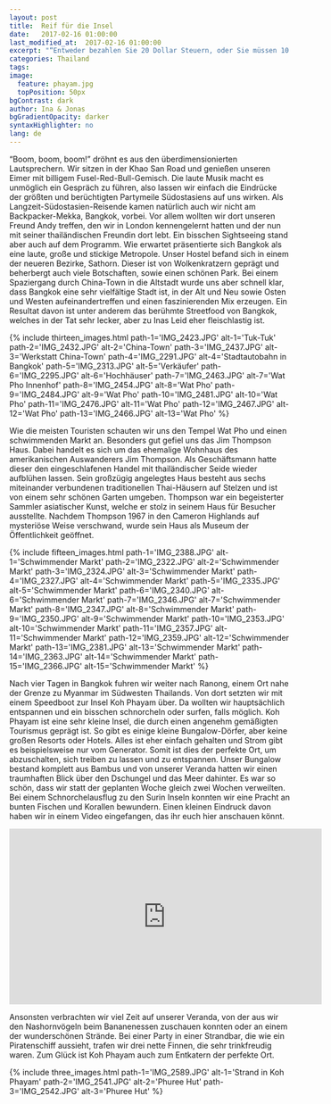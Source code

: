```yaml
---
layout: post
title:  Reif für die Insel
date:   2017-02-16 01:00:00
last_modified_at:  2017-02-16 01:00:00
excerpt: "“Entweder bezahlen Sie 20 Dollar Steuern, oder Sie müssen 10 Minuten warten. Dann ist Ihr Bus wahrscheinlich weg”, sagte der Zollmitarbeiter am Grenzübergang nach Singapur."
categories: Thailand
tags:
image:
  feature: phayam.jpg
  topPosition: 50px
bgContrast: dark
author: Ina & Jonas
bgGradientOpacity: darker
syntaxHighlighter: no
lang: de
---
```

“Boom, boom, boom!” dröhnt es aus den überdimensionierten Lautsprechern. Wir sitzen in der Khao San Road und genießen unseren Eimer mit billigem Fusel-Red-Bull-Gemisch. Die laute Musik macht es unmöglich ein Gespräch zu führen, also lassen wir einfach die Eindrücke der größten und berüchtigten Partymeile Südostasiens auf uns wirken.
Als Langzeit-Südostasien-Reisende kamen natürlich auch wir nicht am Backpacker-Mekka, Bangkok, vorbei. Vor allem wollten wir dort unseren Freund Andy treffen, den wir in London kennengelernt hatten und der nun mit seiner thailändischen Freundin dort lebt. Ein bisschen Sightseeing stand aber auch auf dem Programm.
Wie erwartet präsentierte sich Bangkok als eine laute, große und stickige Metropole. Unser Hostel befand sich in einem der neueren Bezirke, Sathorn. Dieser ist von Wolkenkratzern geprägt und beherbergt auch viele Botschaften, sowie einen schönen Park. Bei einem Spaziergang durch China-Town in die Altstadt wurde uns aber schnell klar, dass Bangkok eine sehr vielfältige Stadt ist, in der Alt und Neu sowie Osten und Westen aufeinandertreffen und einen faszinierenden Mix erzeugen. Ein Resultat davon ist unter anderem das berühmte Streetfood von Bangkok, welches in der Tat sehr lecker, aber zu Inas Leid eher fleischlastig ist.

{% include thirteen_images.html path-1='IMG_2423.JPG' alt-1='Tuk-Tuk'
                              path-2='IMG_2432.JPG' alt-2='China-Town'
                              path-3='IMG_2437.JPG' alt-3='Werkstatt China-Town'
                              path-4='IMG_2291.JPG' alt-4='Stadtautobahn in Bangkok'
                              path-5='IMG_2313.JPG' alt-5='Verkäufer'
                              path-6='IMG_2295.JPG' alt-6='Hochhäuser'
                              path-7='IMG_2463.JPG'               alt-7='Wat Pho Innenhof'
                              path-8='IMG_2454.JPG' alt-8='Wat Pho'
                              path-9='IMG_2484.JPG' alt-9='Wat Pho'
                              path-10='IMG_2481.JPG' alt-10='Wat Pho'
                              path-11='IMG_2476.JPG' alt-11='Wat Pho'
                              path-12='IMG_2467.JPG' alt-12='Wat Pho'
                              path-13='IMG_2466.JPG' alt-13='Wat Pho' %}

Wie die meisten Touristen schauten wir uns den Tempel Wat Pho und einen schwimmenden Markt an. Besonders gut gefiel uns das Jim Thompson Haus. Dabei handelt es sich um das ehemalige Wohnhaus des amerikanischen Auswanderers Jim Thompson. Als Geschäftsmann hatte dieser den eingeschlafenen Handel mit thailändischer Seide wieder aufblühen lassen. Sein großzügig angelegtes Haus besteht aus sechs miteinander verbundenen traditionellen Thai-Häusern auf Stelzen und ist von einem sehr schönen Garten umgeben. Thompson war ein begeisterter Sammler asiatischer Kunst, welche er stolz in seinem Haus für Besucher ausstellte.
Nachdem Thompson 1967 in den Cameron Highlands auf mysteriöse Weise verschwand, wurde sein Haus als Museum der Öffentlichkeit geöffnet.

{% include fifteen_images.html path-1='IMG_2388.JPG' alt-1='Schwimmender Markt'
                              path-2='IMG_2322.JPG' alt-2='Schwimmender Markt'
                              path-3='IMG_2324.JPG' alt-3='Schwimmender Markt'
                              path-4='IMG_2327.JPG' alt-4='Schwimmender Markt'
                              path-5='IMG_2335.JPG' alt-5='Schwimmender Markt'
                              path-6='IMG_2340.JPG' alt-6='Schwimmender Markt'
                              path-7='IMG_2346.JPG'
                              alt-7='Schwimmender Markt'
                              path-8='IMG_2347.JPG' alt-8='Schwimmender Markt'
                              path-9='IMG_2350.JPG' alt-9='Schwimmender Markt'
                              path-10='IMG_2353.JPG' alt-10='Schwimmender Markt'
                              path-11='IMG_2357.JPG' alt-11='Schwimmender Markt'
                              path-12='IMG_2359.JPG' alt-12='Schwimmender Markt'
                              path-13='IMG_2381.JPG' alt-13='Schwimmender Markt'
                              path-14='IMG_2363.JPG' alt-14='Schwimmender Markt'
                              path-15='IMG_2366.JPG' alt-15='Schwimmender Markt' %}

Nach vier Tagen in Bangkok fuhren wir weiter nach Ranong, einem Ort nahe der Grenze zu Myanmar im Südwesten Thailands. Von dort setzten wir mit einem Speedboot zur Insel Koh Phayam über. Da wollten wir hauptsächlich entspannen und ein bisschen schnorcheln oder surfen, falls möglich. Koh Phayam ist eine sehr kleine Insel, die durch einen angenehm gemäßigten Tourismus geprägt ist. So gibt es einige kleine Bungalow-Dörfer, aber keine großen Resorts oder Hotels. Alles ist eher einfach gehalten und Strom gibt es beispielsweise nur vom Generator. Somit ist dies der perfekte Ort, um abzuschalten, sich treiben zu lassen und zu entspannen. Unser Bungalow bestand komplett aus Bambus und von unserer Veranda hatten wir einen traumhaften Blick über den Dschungel und das Meer dahinter. Es war so schön, dass wir statt der geplanten Woche gleich zwei Wochen verweilten. Bei einem Schnorchelausflug zu den Surin Inseln konnten wir eine Pracht an bunten Fischen und Korallen bewundern. Einen kleinen Eindruck davon haben wir in einem Video eingefangen, das ihr euch hier anschauen könnt.
<p>
<div class="videoWrapper">
<iframe width="560" height="315" src="https://www.youtube.com/embed/SwfFzY_nPQs" frameborder="0" allowfullscreen></iframe>
</div>
</p>

Ansonsten verbrachten wir viel Zeit auf unserer Veranda, von der aus wir den Nashornvögeln beim Bananenessen zuschauen konnten oder an einem der wunderschönen Strände. Bei einer Party in einer Strandbar, die wie ein Piratenschiff aussieht, trafen wir drei nette Finnen, die sehr trinkfreudig waren. Zum Glück ist Koh Phayam auch zum Entkatern der perfekte Ort.

{% include three_images.html path-1='IMG_2589.JPG' alt-1='Strand in Koh Phayam'
                              path-2='IMG_2541.JPG' alt-2='Phuree Hut'
                              path-3='IMG_2542.JPG' alt-3='Phuree Hut' %}
